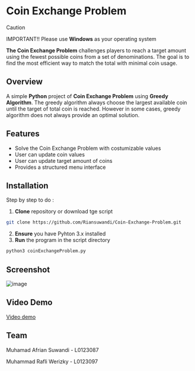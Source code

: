 # Coin Exchange Problem

> [!CAUTION]
> IMPORTANT!! Please use **Windows** as your operating system

**The Coin Exchange Problem** challenges players to reach a target amount using the fewest possible coins from a set of denominations. The goal is to find the most efficient way to match the total with minimal coin usage.

## Overview

A simple **Python** project of **Coin Exchange Problem** using **Greedy Algorithm**. The greedy algorithm always choose the largest available coin until the target of total coin is reached. However in some cases, greedy algorithm does not always provide an optimal solution.

## Features

- Solve the Coin Exchange Problem with costumizable values
- User can update coin values
- User can update target amount of coins
- Provides a structured menu interface

## Installation

Step by step to do :

1. **Clone** repository or download tge script
```bash
git clone https://github.com/Riansuwandi/Coin-Exchange-Problem.git
```
2. **Ensure** you have Pyhton 3.x installed
3. **Run** the program in the script directory
```bash
python3 coinExchangeProblem.py
```
   
## Screenshot
![image](https://github.com/user-attachments/assets/1f32fe53-922c-4dfe-9c20-766917332ee3)

## Video Demo

[Video demo](https://github.com/Riansuwandi/Coin-Exchange-Problem/tree/main/Video%20Demo)


## Team

Muhamad Afrian Suwandi - L0123087

Muhammad Rafli Werizky - L0123097
